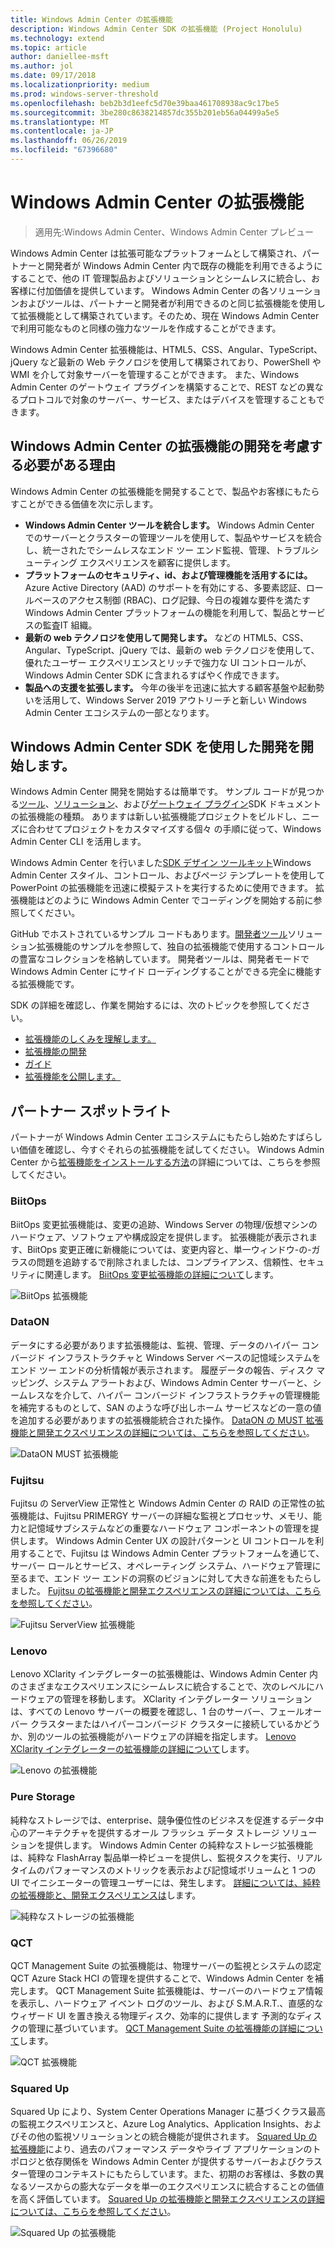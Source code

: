 ```yaml
---
title: Windows Admin Center の拡張機能
description: Windows Admin Center SDK の拡張機能 (Project Honolulu)
ms.technology: extend
ms.topic: article
author: daniellee-msft
ms.author: jol
ms.date: 09/17/2018
ms.localizationpriority: medium
ms.prod: windows-server-threshold
ms.openlocfilehash: beb2b3d1eefc5d70e39baa461708938ac9c17be5
ms.sourcegitcommit: 3be280c8638214857dc355b201eb56a04499a5e5
ms.translationtype: MT
ms.contentlocale: ja-JP
ms.lasthandoff: 06/26/2019
ms.locfileid: "67396680"
---
```

# <a name="extensions-for-windows-admin-center"></a>Windows Admin Center の拡張機能

>適用先:Windows Admin Center、Windows Admin Center プレビュー

Windows Admin Center は拡張可能なプラットフォームとして構築され、パートナーと開発者が Windows Admin Center 内で既存の機能を利用できるようにすることで、他の IT 管理製品およびソリューションとシームレスに統合し、お客様に付加価値を提供しています。 Windows Admin Center の各ソリューションおよびツールは、パートナーと開発者が利用できるのと同じ拡張機能を使用して拡張機能として構築されています。そのため、現在 Windows Admin Center で利用可能なものと同様の強力なツールを作成することができます。

Windows Admin Center 拡張機能は、HTML5、CSS、Angular、TypeScript、jQuery など最新の Web テクノロジを使用して構築されており、PowerShell や WMI を介して対象サーバーを管理することができます。 また、Windows Admin Center のゲートウェイ プラグインを構築することで、REST などの異なるプロトコルで対象のサーバー、サービス、またはデバイスを管理することもできます。

## <a name="why-you-should-consider-developing-an-extension-for-windows-admin-center"></a>Windows Admin Center の拡張機能の開発を考慮する必要がある理由

Windows Admin Center の拡張機能を開発することで、製品やお客様にもたらすことができる価値を次に示します。

- **Windows Admin Center ツールを統合します。** Windows Admin Center でのサーバーとクラスターの管理ツールを使用して、製品やサービスを統合し、統一されたでシームレスなエンド ツー エンド監視、管理、トラブルシューティング エクスペリエンスを顧客に提供します。
- **プラットフォームのセキュリティ、id、および管理機能を活用するには。** Azure Active Directory (AAD) のサポートを有効にする、多要素認証、ロールベースのアクセス制御 (RBAC)、ログ記録、今日の複雑な要件を満たす Windows Admin Center プラットフォームの機能を利用して、製品とサービスの監査IT 組織。
- **最新の web テクノロジを使用して開発します。** などの HTML5、CSS、Angular、TypeScript、jQuery では、最新の web テクノロジを使用して、優れたユーザー エクスペリエンスとリッチで強力な UI コントロールが、Windows Admin Center SDK に含まれるすばやく作成できます。
- **製品への支援を拡張します。** 今年の後半を迅速に拡大する顧客基盤や起動勢いを活用して、Windows Server 2019 アウトリーチと新しい Windows Admin Center エコシステムの一部となります。

## <a name="start-developing-with-the-windows-admin-center-sdk"></a>Windows Admin Center SDK を使用した開発を開始します。

Windows Admin Center 開発を開始するは簡単です。  サンプル コードが見つかる[ツール](develop-tool.md)、[ソリューション](develop-solution.md)、および[ゲートウェイ プラグイン](develop-gateway-plugin.md)SDK ドキュメントの拡張機能の種類。 ありますは新しい拡張機能プロジェクトをビルドし、ニーズに合わせてプロジェクトをカスタマイズする個々 の手順に従って、Windows Admin Center CLI を活用します。

Windows Admin Center を行いました[SDK デザイン ツールキット](https://github.com/Microsoft/windows-admin-center-sdk/blob/master/WindowsAdminCenterDesignToolkit.zip)Windows Admin Center スタイル、コントロール、およびページ テンプレートを使用して PowerPoint の拡張機能を迅速に模擬テストを実行するために使用できます。 拡張機能はどのように Windows Admin Center でコーディングを開始する前に参照してください。

GitHub でホストされているサンプル コードもあります。[開発者ツール](https://aka.ms/wacsdk)ソリューション拡張機能のサンプルを参照して、独自の拡張機能で使用するコントロールの豊富なコレクションを格納しています。 開発者ツールは、開発者モードで Windows Admin Center にサイド ローディングすることができる完全に機能する拡張機能です。

SDK の詳細を確認し、作業を開始するには、次のトピックを参照してください。

- [拡張機能のしくみを理解します。](understand-extensions.md)
- [拡張機能の開発](developing-extensions.md)
- [ガイド](guides.md)
- [拡張機能を公開します。](publish-extensions.md)

## <a name="partner-spotlight"></a>パートナー スポットライト

パートナーが Windows Admin Center エコシステムにもたらし始めたすばらしい価値を確認し、今すぐそれらの拡張機能を試してください。 Windows Admin Center から[拡張機能をインストールする方法](../configure/using-extensions.md)の詳細については、こちらを参照してください。

### <a name="biitops"></a>BiitOps
BiitOps 変更拡張機能は、変更の追跡、Windows Server の物理/仮想マシンのハードウェア、ソフトウェアや構成設定を提供します。 拡張機能が表示されます、BiitOps 変更正確に新機能については、変更内容と、単一ウィンドウ-の-ガラスの問題を追跡するで削除されましたは、コンプライアンス、信頼性、セキュリティに関連します。 [BiitOps 変更拡張機能の詳細について](case-studies/biitops.md)します。

![BiitOps 拡張機能](../media/extensibility-overview/biitops-1.png)

### <a name="dataon"></a>DataON

データにする必要があります拡張機能は、監視、管理、データのハイパー コンバージド インフラストラクチャと Windows Server ベースの記憶域システムをエンド ツー エンドの分析情報が表示されます。 履歴データの報告、ディスク マッピング、システム アラートおよび、Windows Admin Center サーバーと、シームレスなを介して、ハイパー コンバージド インフラストラクチャの管理機能を補完するものとして、SAN のような呼び出しホーム サービスなどの一意の値を追加する必要がありますの拡張機能統合された操作。 [DataON の MUST 拡張機能と開発エクスペリエンスの詳細については、こちらを参照してください](case-studies/dataon.md)。

![DataON MUST 拡張機能](../media/extensibility-overview/dataon-must-extension.png)

### <a name="fujitsu"></a>Fujitsu

Fujitsu の ServerView 正常性と Windows Admin Center の RAID の正常性の拡張機能は、Fujitsu PRIMERGY サーバーの詳細な監視とプロセッサ、メモリ、能力と記憶域サブシステムなどの重要なハードウェア コンポーネントの管理を提供します。 Windows Admin Center UX の設計パターンと UI コントロールを利用することで、Fujitsu は Windows Admin Center プラットフォームを通じて、サーバー ロールとサービス、オペレーティング システム、ハードウェア管理に至るまで、エンド ツー エンドの洞察のビジョンに対して大きな前進をもたらしました。 [Fujitsu の拡張機能と開発エクスペリエンスの詳細については、こちらを参照してください](case-studies/fujitsu.md)。

![Fujitsu ServerView 拡張機能](../media/extensibility-overview/fujitsu-serverview-extension.png)

### <a name="lenovo"></a>Lenovo

Lenovo XClarity インテグレーターの拡張機能は、Windows Admin Center 内のさまざまなエクスペリエンスにシームレスに統合することで、次のレベルにハードウェアの管理を移動します。 XClarity インテグレーター ソリューションは、すべての Lenovo サーバーの概要を確認し、1 台のサーバー、フェールオーバー クラスターまたはハイパーコンバージド クラスターに接続しているかどうか、別のツールの拡張機能がハードウェアの詳細を指定します。 [Lenovo XClarity インテグレーターの拡張機能の詳細について](case-studies/lenovo.md)します。

![Lenovo の拡張機能](../media/extensibility-overview/lenovo-extension.png)

### <a name="pure-storage"></a>Pure Storage

純粋なストレージでは、enterprise、競争優位性のビジネスを促進するデータ中心のアーキテクチャを提供するオール フラッシュ データ ストレージ ソリューションを提供します。 Windows Admin Center の純粋なストレージ拡張機能は、純粋な FlashArray 製品単一枠ビューを提供し、監視タスクを実行、リアルタイムのパフォーマンスのメトリックを表示および記憶域ボリュームと 1 つの UI でイニシエーターの管理ユーザーには、発生します。 [詳細については、純粋の拡張機能と、開発エクスペリエンスは](case-studies/purestorage.md)します。

![純粋なストレージの拡張機能](../media/extensibility-overview/purestorage-extension.png)

### <a name="qct"></a>QCT

QCT Management Suite の拡張機能は、物理サーバーの監視とシステムの認定 QCT Azure Stack HCI の管理を提供することで、Windows Admin Center を補完します。 QCT Management Suite 拡張機能は、サーバーのハードウェア情報を表示し、ハードウェア イベント ログのツール、および S.M.A.R.T.、直感的なウィザード UI を置き換える物理ディスク、効率的に提供します 予測的なディスクの管理に基づいています。 [QCT Management Suite の拡張機能の詳細について](case-studies/qct.md)します。

![QCT 拡張機能](../media/extensibility-overview/qct-extension.png)

### <a name="squared-up"></a>Squared Up

Squared Up により、System Center Operations Manager に基づくクラス最高の監視エクスペリエンスと、Azure Log Analytics、Application Insights、およびその他の監視ソリューションとの統合機能が提供されます。 [Squared Up の拡張機能](https://squaredup.com/product/honolulu/windows-admin-center-extension/?utm_source=microsoft-docs&utm_medium=public-relations&utm_campaign=honolulu)により、過去のパフォーマンス データやライブ アプリケーションのトポロジと依存関係を Windows Admin Center が提供するサーバーおよびクラスター管理のコンテキストにもたらしています。また、初期のお客様は、多数の異なるソースからの膨大なデータを単一のエクスペリエンスに統合することの価値を高く評価しています。 [Squared Up の拡張機能と開発エクスペリエンスの詳細については、こちらを参照してください](case-studies/squared-up.md)。

![Squared Up の拡張機能](../media/extensibility-overview/squaredup-extension.png)